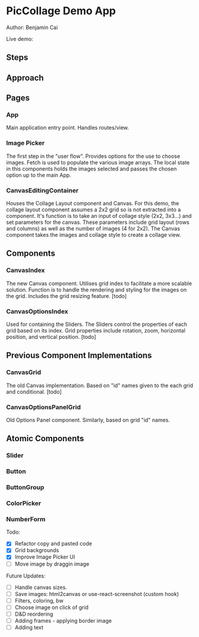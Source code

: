# PicCollage Demo App

Author: Benjamin Cai

Live demo:

## Steps

## Approach

## Pages

### App

Main application entry point. Handles routes/view.

### Image Picker

The first step in the "user flow". Provides options for the use to choose images. Fetch is used to populate the various image arrays. The local state in this components holds the images selected and passes the chosen option up to the main App.

### CanvasEditingContainer

Houses the Collage Layout component and Canvas. For this demo, the collage layout component assumes a 2x2 grid so is not extracted into a component. It's function is to take an input of collage style (2x2, 3x3...) and set parameters for the canvas. These parameters include grid layout (rows and columns) as well as the number of images (4 for 2x2). The Canvas component takes the images and collage style to create a collage view.

## Components

### CanvasIndex

The new Canvas component. Utilises grid index to facilitate a more scalable solution. Function is to handle the rendering and styling for the images on the grid. Includes the grid resizing feature. [todo]

### CanvasOptionsIndex

Used for containing the Sliders. The Sliders control the properties of each grid based on its index. Grid properties include rotation, zoom, horizontal position, and vertical position. [todo]

## Previous Component Implementations

### CanvasGrid

The old Canvas implementation. Based on "id" names given to the each grid and conditional. [todo]

### CanvasOptionsPanelGrid

Old Options Panel component. Similarly, based on grid "id" names.

## Atomic Components

### Slider

### Button

### ButtonGroup

### ColorPicker

### NumberForm

Todo:

- [x] Refactor copy and pasted code
- [x] Grid backgrounds
- [x] Improve Image Picker UI
- [ ] Move image by draggin image

Future Updates:

- [ ] Handle canvas sizes.
- [ ] Save images: html2canvas or use-react-screenshot (custom hook)
- [ ] Filters, coloring, bw
- [ ] Choose image on click of grid
- [ ] D&D reordering
- [ ] Adding frames - applying border image
- [ ] Adding text
